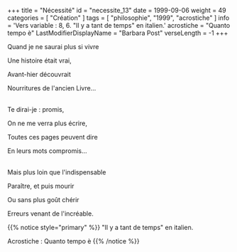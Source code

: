 +++
title = "Nécessité"
id = "necessite_13"
date = 1999-09-06
weight = 49
categories = [ "Création" ]
tags = [ "philosophie", "1999", "acrostiche" ]
info = 'Vers variable : 8, 6. "Il y a tant de temps" en italien.'
acrostiche = "Quanto tempo è"
LastModifierDisplayName = "Barbara Post"
verseLength = -1
+++

Quand je ne saurai plus si vivre

Une histoire était vrai,

Avant-hier découvrait

Nourritures de l'ancien Livre...

 \
Te dirai-je : promis,

On ne me verra plus écrire,

Toutes ces pages peuvent dire

En leurs mots compromis...

 \
Mais plus loin que l'indispensable

Paraître, et puis mourir

Ou sans plus goût chérir

Erreurs venant de l'incréable.

{{% notice style="primary" %}}
\"Il y a tant de temps\" en italien.

Acrostiche : Quanto tempo è
{{% /notice %}}
